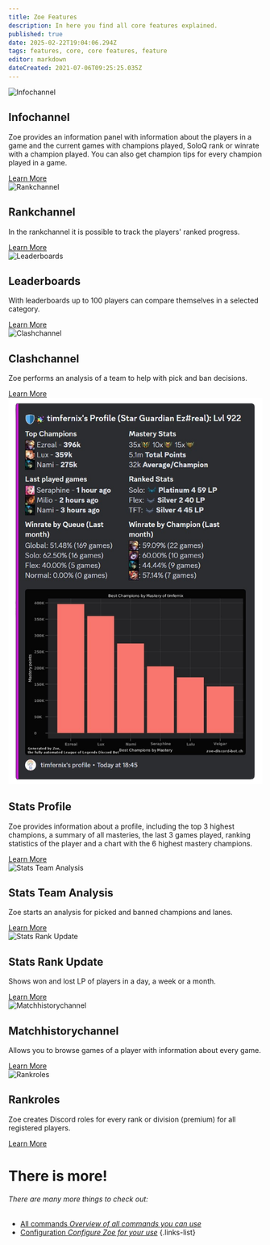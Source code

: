 ```yaml
---
title: Zoe Features
description: In here you find all core features explained.
published: true
date: 2025-02-22T19:04:06.294Z
tags: features, core, core features, feature
editor: markdown
dateCreated: 2021-07-06T09:25:25.035Z
---
```


<div class="container">
  <div class="features-grid">
    <div class="feature">
      <img src="/img/features/infopanel.jpg" alt="Infochannel"/>
      <h2><i class="mdi mdi-information-outline"></i> Infochannel</h2>
      <p>Zoe provides an information panel with information about the players in a game and the current games with
        champions played, SoloQ rank or winrate with a champion played. You can also get champion tips for every
        champion played in a game.</p>
      <a href="/en/features/infochannel">Learn More</a>
    </div>
    <div class="feature">
      <img src="/img/features/rankchannel_msg.png" alt="Rankchannel"/>
      <h2><i class="mdi mdi-trophy-outline"></i> Rankchannel</h2>
      <p>In the rankchannel it is possible to track the players' ranked progress.</p>
      <a href="/en/features/rankchannel">Learn More</a>
    </div>
    <div class="feature">
      <img src="/en_/en_leaderboard_championmasterypoints.png" alt="Leaderboards"/>
      <h2><i class="mdi mdi-dice-d10-outline"></i> Leaderboards</h2>
      <p>With leaderboards up to 100 players can compare themselves in a selected category.</p>
      <a href="/en/features/leaderboards">Learn More</a>
    </div>
    <div class="feature">
      <img src="/en_/en_clashchannel_active.png" alt="Clashchannel"/>
      <h2><i class="mdi mdi-tournament"></i> Clashchannel</h2>
      <p>Zoe performs an analysis of a team to help with pick and ban decisions.</p>
      <a href="/en/features/clashchannel">Learn More</a>
    </div>
    <div class="feature">
      <img src="/img/commands/stats_profile.png" alt="Stats Profile"/>
      <h2><i class="mdi mdi-card-account-details-outline"></i> Stats Profile</h2>
      <p>Zoe provides information about a profile, including the top 3 highest champions, a summary of all masteries,
        the last 3 games played, ranking statistics of the player and a chart with the 6 highest mastery champions.</p>
      <a href="/en/commands/stats/profile">Learn More</a>
    </div>
    <div class="feature">
      <img src="/en_/en_stats_teamanalysis_picks.png" alt="Stats Team Analysis"/>
      <h2><i class="mdi mdi-account-group-outline"></i> Stats Team Analysis</h2>
      <p>Zoe starts an analysis for picked and banned champions and lanes.</p>
      <a href="/en/commands/stats/teamanalysis">Learn More</a>
    </div>
    <div class="feature">
      <img src="/en_/en_stats_rankupdate.png" alt="Stats Rank Update"/>
      <h2><i class="mdi mdi-chart-timeline-variant-shimmer"></i> Stats Rank Update</h2>
      <p>Shows won and lost LP of players in a day, a week or a month.</p>
      <a href="/en/commands/stats/rankupdate">Learn More</a>
    </div>
    <div class="feature">
      <img src="/en_/en_matchhistorychannel_message_extended.png" alt="Matchhistorychannel"/>
      <h2><i class="mdi mdi-history"></i> Matchhistorychannel</h2>
      <p>Allows you to browse games of a player with information about every game.</p>
      <a href="/en/features/matchhistorychannel">Learn More</a>
    </div>
    <div class="feature">
      <img src="/improved_rankroles_5.png"  alt="Rankroles"/>
      <h2><i class="mdi mdi-account-outline"></i> Rankroles</h2>
      <p>Zoe creates Discord roles for every rank or division (premium) for all registered players.</p>
      <a href="/en/features/rankroles">Learn More</a>
    </div>
  </div>
</div>

# There is more! 
###### There are many more things to check out: 
- [<i class="mdi mdi-message-outline"></i> All commands *Overview of all commands you can use*](/en/commands)
- [<i class="mdi mdi-cog-outline"></i> Configuration *Configure Zoe for your use*](/en/Zoe-Configuration)
{.links-list}
